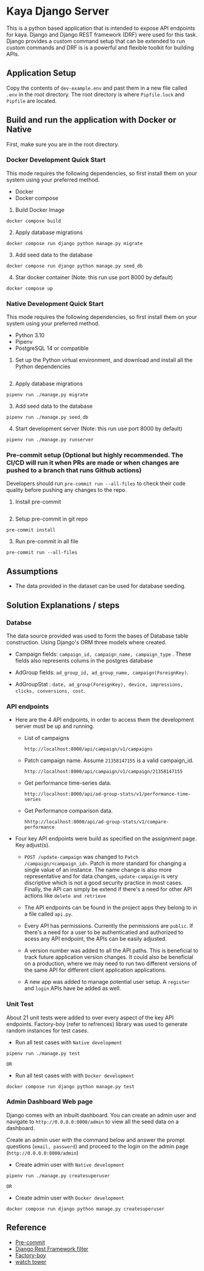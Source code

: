 # Kaya Django Server

This is a python based application that is intended to expose API endpoints for kaya. Django and Django REST framework (DRF) were used for this task. Django provides a custom command setup that can be extended to run custom commands and DRF is is a powerful and flexible toolkit for building APIs.

## Application Setup

Copy the contents of `dev-example.env` and past them in a new file called `.env` in the root directory. The root directory is where `Pipfile.lock` and `Pipfile` are located.

## Build and run the application with Docker or Native

First, make sure you are in the root directory.

### Docker Development Quick Start

This mode requires the following dependencies, so first install them on your system using your preferred method.

- Docker
- Docker compose

1. Build Docker Image

```
docker compose build
```

2. Apply database migrations

```
docker compose run django python manage.py migrate
```

3. Add seed data to the database

```
docker compose run django python manage.py seed_db
```

4. Star docker container (Note: this run use port 8000 by default)

```
docker compose up
```

### Native Development Quick Start

This mode requires the following dependencies, so first install them on your system using your preferred method.

- Python 3.10
- Pipenv
- PostgreSQL 14 or compatible

1. Set up the Python virtual environment, and download and install all the Python dependencies

```pipenv sync
```

2. Apply database migrations

```
pipenv run ./manage.py migrate
```

3. Add seed data to the database

```
pipenv run ./manage.py seed_db
```

4. Start development server (Note: this run use port 8000 by default)

```
pipenv run ./manage.py runserver
```

### Pre-commit setup (Optional but highly recommended. The CI/CD will run it when PRs are made or when changes are pushed to a branch that runs Github actions)

Developers should run `pre-commit run --all-files` to check their code quality before pushing any changes to the repo.

1. Install pre-commit

```pip install pre-commit
```

2. Setup pre-commit in git repo

```
pre-commit install
```

3. Run pre-commit in all file

```
pre-commit run --all-files
```

## Assumptions

- The data provided in the dataset can be used for database seeding.

## Solution Explanations / steps

### Databse

The data source provided was used to form the bases of Database table construction. Using Django's ORM three models where created.

- Campaign fields: `campaign_id, campaign_name, campaign_type` . These fields also represents colums in the postgres database

- AdGroup fields: `ad_group_id, ad_group_name, campaign(ForeignKey)`.

- AdGroupStat : `date, ad_group(ForeignKey), device, impressions, clicks, conversions, cost`.


### API endpoints

- Here are the 4 API endpoints, in order to access them the development server must be up and running.

  - List of campaigns

    ```
    http://localhost:8000/api/campaign/v1/campaigns
    ```

  - Patch campaign name. Assume `21358147155` is a valid campaign_id.

    ```
    http://localhost:8000/api/campaign/v1/campaign/21358147155
    ```

  - Get performance time-series data.

    ```
    http://localhost:8000/api/ad-group-stats/v1/performance-time-series
    ```

  - Get Performance comparison data.

    ```
    hhttp://localhost:8000/api/ad-group-stats/v1/compare-performance
    ```

- Four key API endpoints were build as specified on the assignment page. Key adjust(s).

  - `POST /update-campaign` was changed to `Patch /campaign/<campaign_id>`. Patch is more standard for changing a single value of an instance. The name change is also more representative and for data changes, `update-campaign` is very discriptive which is not a good security practice in most cases. Finally, the API can simply be extend if there's a need for other API actions like `delete and retrieve`

  - The API endpoints can be found in the project apps they belong to in a file called `api.py`.

  - Every API has permissions. Currently the permissions are `public`. If there's a need for a user to be authenticatied and authorized to acess any API endpoint, the APIs can be easily adjusted.

  - A version number was added to all the API paths. This is beneficial to track future application version changes. It could also be beneficial on a production, where we may need to run two different versions of the same API for different client application applications.

  - A new app was added to manage potential user setup. A `register` and `login` APIs have be added as well.

### Unit Test

About 21 unit tests were added to over every aspect of the key API endpoints. Factory-boy (refer to refrences) library was used to generate random instances for test cases.

- Run all test cases with `Native development`

```
pipenv run ./manage.py test
```

`OR`

- Run all test cases with with `Docker development`

```
docker compose run django python manage.py test
```

### Admin Dashboard Web page

Django comes with an inbuilt dashboard. You can create an admin user and navigate to `http://0.0.0.0:8000/admin` to view all the seed data on a dashboard.

Create an admin user with the command below and answer the prompt questions (`email, password`) and proceed to the login on the admin page (`http://0.0.0.0:8000/admin`)

- Create admin user with `Native development`

```
pipenv run ./manage.py createsuperuser
```

`OR`

- Create admin user with `Docker development`

```
docker compose run django python manage.py createsuperuser
```

## Reference

- [Pre-commit](https://pre-commit.com/#install)
- [Django Rest Framework filter](https://django-filter.readthedocs.io/en/stable/)
- [Factory-boy](https://factoryboy.readthedocs.io/en/stable/orms.html)
- [watch tower](https://pypi.org/project/watchtower/)
